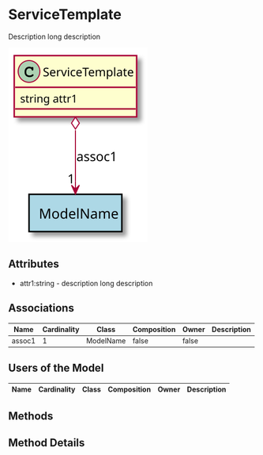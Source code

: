 # ServiceTemplate

Description long description

![Logical Diagram](./logical.svg)

## Attributes

* attr1:string - description long description


## Associations

| Name | Cardinality | Class | Composition | Owner | Description |
| --- | --- | --- | --- | --- | --- |
| assoc1 | 1 | ModelName | false | false |  |


## Users of the Model

| Name | Cardinality | Class | Composition | Owner | Description |
| --- | --- | --- | --- | --- | --- |





## Methods


<h2>Method Details</h2>
    

